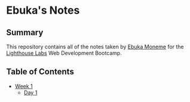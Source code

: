 # Ebuka's Notes

## Summary
This repository contains all of the notes taken by [Ebuka Moneme](https://github.com/EbukaMoneme) for the [Lighthouse Labs](https://www.lighthouselabs.ca) Web Development Bootcamp.

## Table of Contents
* [Week 1](/Week_1)
  * [Day 1](/Week_1/Day_1)